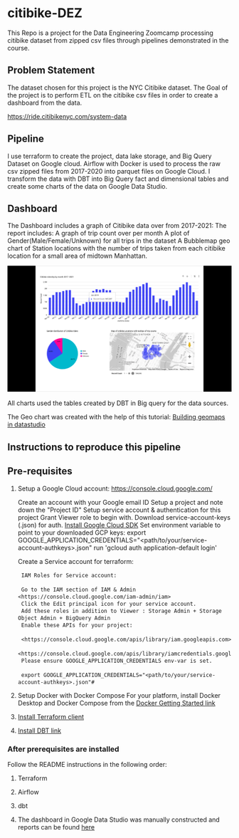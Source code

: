 # citibike-DEZ

This Repo is a project for the Data Engineering Zoomcamp processing citibike dataset from zipped csv files through pipelines demonstrated in the course.

## Problem Statement

The dataset chosen for this project is the NYC Citibike dataset.  The Goal of the project is to perform ETL on the citibike csv files in order to create a dashboard from the data.

<https://ride.citibikenyc.com/system-data>

## Pipeline

I use terraform to create the project, data lake storage, and Big Query Dataset on Google cloud. Airflow with Docker is used to process the raw csv zipped files from 2017-2020 into parquet files on Google Cloud. I transform the data with DBT into Big Query fact and dimensional tables and create some charts of the data on Google Data Studio.

## Dashboard

The Dashboard includes a graph of Citibike data over from 2017-2021:
The report includes:
A graph of trip count over per month
A plot of Gender(Male/Female/Unknown) for all trips in the dataset
A Bubblemap geo chart of Station locations with the number of trips taken from each citibike location for a small area of midtown Manhattan.

![alt text](https://github.com/ungsur/citibike-DEZ/blob/main/CitibikeDataset.png?raw=true)

All charts used the tables created by DBT in Big query for the data sources.

The Geo chart was created with the help of this tutorial:
[Building geomaps in datastudio](https://michaelhoweely.com/2020/05/04/how-to-build-a-custom-google-map-in-data-studio-using-google-sheets-and-geocode)

## Instructions to reproduce this pipeline

## Pre-requisites

1. Setup a Google Cloud account: <https://console.cloud.google.com/>

    Create an account with your Google email ID
    Setup a project and note down the "Project ID"
    Setup service account & authentication for this project
    Grant Viewer role to begin with.
    Download service-account-keys (.json) for auth.
    [Install Google Cloud SDK](https://cloud.google.com/sdk/docs/install-sdk)
    Set environment variable to point to your downloaded GCP keys:
    export GOOGLE_APPLICATION_CREDENTIALS="<path/to/your/service-account-authkeys>.json"
    run 'gcloud auth application-default login'

    Create a Service account for terraform:

        IAM Roles for Service account:

        Go to the IAM section of IAM & Admin <https://console.cloud.google.com/iam-admin/iam>
        Click the Edit principal icon for your service account.
        Add these roles in addition to Viewer : Storage Admin + Storage Object Admin + BigQuery Admin
        Enable these APIs for your project:

        <https://console.cloud.google.com/apis/library/iam.googleapis.com>
        <https://console.cloud.google.com/apis/library/iamcredentials.googleapis.com>
        Please ensure GOOGLE_APPLICATION_CREDENTIALS env-var is set.

        export GOOGLE_APPLICATION_CREDENTIALS="<path/to/your/service-account-authkeys>.json"#

2. Setup Docker with Docker Compose
For your platform, install Docker Desktop and Docker Compose from the [Docker Getting Started link](https://www.docker.com/get-started/)

3. [Install Terraform client](https://www.terraform.io/downloads)

4. [Install DBT link](https://docs.getdbt.com/dbt-cli/install/overview)


### After prerequisites are installed

Follow the README instructions in the following order:

1. Terraform

2. Airflow

3. dbt

4. The dashboard in Google Data Studio was manually constructed and reports can be found [here](https://github.com/ungsur/citibike-DEZ/blob/main/CitibikeDataset.pdf)
